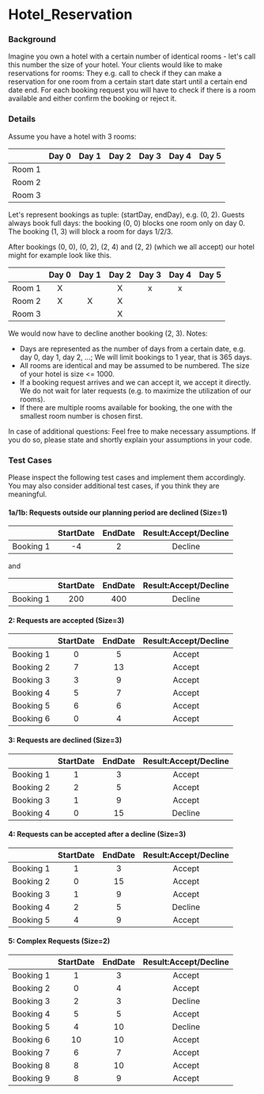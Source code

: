# Hotel_Reservation

### Background
Imagine you own a hotel with a certain number of identical rooms - let's call this number the size of your hotel.
Your clients would like to make reservations for rooms: They e.g. call to check if they can make a reservation for
one room from a certain start date start until a certain end date end. For each booking request you will have
to check if there is a room available and either confirm the booking or reject it.


### Details
Assume you have a hotel with 3 rooms:

|         |  Day 0 |  Day 1 |  Day 2 | Day 3 | Day 4 | Day 5 |
|---------|--------|--------|--------|-------|-------|-------|
| Room 1  |        |        |        |       |       |       |
| Room 2  |        |        |        |       |       |       |
| Room 3  |        |        |        |       |       |       |

Let's represent bookings as tuple: (startDay, endDay), e.g. (0, 2). Guests always book full days: the
booking (0, 0) blocks one room only on day 0. The booking (1, 3) will block a room for days 1/2/3.

After bookings (0, 0), (0, 2), (2, 4) and (2, 2) (which we all accept) our hotel might for example look
like this.

|         |  Day 0 |  Day 1 |  Day 2 | Day 3 | Day 4 | Day 5 |
|:-------:|:------:|:------:|:------:|:-----:|:-----:|:-----:|
| Room 1  |   X    |        |    X   |   x   |   x   |       |
| Room 2  |   X    |    X   |    X   |       |       |       |
| Room 3  |        |        |    X   |       |       |       |

We would now have to decline another booking (2, 3).
Notes:
- Days are represented as the number of days from a certain date, e.g. day 0, day 1, day 2, ...; We will limit bookings to 1 year, that is 365 days.
- All rooms are identical and may be assumed to be numbered. The size of your hotel is size <= 1000.
- If a booking request arrives and we can accept it, we accept it directly. We do not wait for later requests (e.g. to maximize the utilization of our rooms).
- If there are multiple rooms available for booking, the one with the smallest room number is chosen first.
  
In case of additional questions: Feel free to make necessary assumptions. If you do so, please state and shortly
explain your assumptions in your code.

### Test Cases
Please inspect the following test cases and implement them accordingly. You may also consider additional test cases, if you think they are meaningful.

#### 1a/1b: Requests outside our planning period are declined (Size=1)

|            |  StartDate | EndDate | Result:Accept/Decline |
|:----------:|:----------:|:-------:|:---------------------:|
| Booking 1  |     -4     |    2    |        Decline        |

and

|            |  StartDate | EndDate | Result:Accept/Decline |
|:----------:|:----------:|:-------:|:---------------------:|
| Booking 1  |     200    |    400  |        Decline        |

#### 2: Requests are accepted (Size=3)

|            |  StartDate | EndDate | Result:Accept/Decline |
|:----------:|:----------:|:-------:|:---------------------:|
| Booking 1  |     0      |    5  |        Accept        |
| Booking 2  |     7    |    13  |        Accept        |
| Booking 3  |     3    |    9  |        Accept        |
| Booking 4  |     5    |    7  |        Accept        |
| Booking 5  |     6    |    6  |        Accept        |
| Booking 6  |     0    |    4  |        Accept        |

#### 3: Requests are declined (Size=3)

|            |  StartDate | EndDate | Result:Accept/Decline |
|:----------:|:----------:|:-------:|:---------------------:|
| Booking 1  |     1      |    3  |        Accept        |
| Booking 2  |     2    |    5  |        Accept        |
| Booking 3  |     1    |    9  |        Accept        |
| Booking 4  |     0    |    15  |        Decline        |

#### 4: Requests can be accepted after a decline (Size=3)

|            |  StartDate | EndDate | Result:Accept/Decline |
|:----------:|:----------:|:-------:|:---------------------:|
| Booking 1  |     1      |    3  |        Accept        |
| Booking 2  |     0    |    15  |        Accept        |
| Booking 3  |     1    |    9  |        Accept        |
| Booking 4  |     2    |    5  |        Decline        |
| Booking 5  |     4    |    9  |        Accept        |

#### 5: Complex Requests (Size=2)

|            |  StartDate | EndDate | Result:Accept/Decline |
|:----------:|:----------:|:-------:|:---------------------:|
| Booking 1  |     1      |    3  |        Accept        |
| Booking 2  |     0    |    4  |        Accept        |
| Booking 3  |     2    |    3  |        Decline        |
| Booking 4  |     5    |    5  |        Accept        |
| Booking 5  |     4    |    10 |        Decline        |
| Booking 6  |     10   |    10 |        Accept        |
| Booking 7  |     6    |    7  |        Accept        |
| Booking 8  |     8    |    10 |        Accept        |
| Booking 9  |     8    |    9  |        Accept        |

